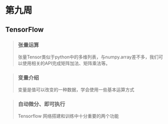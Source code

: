 # 第九周

## TensorFlow

> ### 张量运算 ###
> 张量Tensor类似于python中的多维列表，与numpy.array差不多，我们可以使用相关的API完成矩阵加法、矩阵乘法等。 

> ### 变量介绍 ###
> 变量是值可以改变的一种数据，学会使用一些基本运算方式

> ### 自动微分、即可执行 ###
> Tensorflow 网络搭建和训练中十分重要的两个功能


